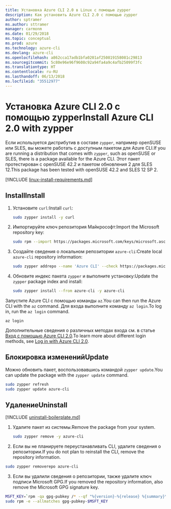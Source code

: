 ```yaml
---
title: Установка Azure CLI 2.0 в Linux с помощью zypper
description: Как установить Azure CLI 2.0 с помощью zypper
author: sptramer
ms.author: sttramer
manager: carmonm
ms.date: 01/29/2018
ms.topic: conceptual
ms.prod: azure
ms.technology: azure-cli
ms.devlang: azure-cli
ms.openlocfilehash: a862cca17adb1bfa0201af250819158081c29813
ms.sourcegitcommit: 5c80e96e96f9608c92a94fa4a9c4afb25099f3fc
ms.translationtype: HT
ms.contentlocale: ru-RU
ms.lasthandoff: 06/13/2018
ms.locfileid: "35512977"
---
```

# <a name="install-azure-cli-20-with-zypper"></a><span data-ttu-id="ee4ca-103">Установка Azure CLI 2.0 с помощью zypper</span><span class="sxs-lookup"><span data-stu-id="ee4ca-103">Install Azure CLI 2.0 with zypper</span></span>

<span data-ttu-id="ee4ca-104">Если используется дистрибутив в составе `zypper`, например openSUSE или SLES, вы можете работать с доступным пакетом для Azure CLI.</span><span class="sxs-lookup"><span data-stu-id="ee4ca-104">If you are running a distribution that comes with `zypper`, such as openSUSE or SLES, there is a package available for the Azure CLI.</span></span> <span data-ttu-id="ee4ca-105">Этот пакет протестирован с openSUSE 42.2 и пакетом обновления 2 для SLES 12.</span><span class="sxs-lookup"><span data-stu-id="ee4ca-105">This package has been tested with openSUSE 42.2 and SLES 12 SP 2.</span></span>

[!INCLUDE [linux-install-requirements.md](includes/linux-install-requirements.md)]

## <a name="install"></a><span data-ttu-id="ee4ca-106">Install</span><span class="sxs-lookup"><span data-stu-id="ee4ca-106">Install</span></span>

1. <span data-ttu-id="ee4ca-107">Установите `curl`:</span><span class="sxs-lookup"><span data-stu-id="ee4ca-107">Install `curl`:</span></span>

   ```bash
   sudo zypper install -y curl
   ```

2. <span data-ttu-id="ee4ca-108">Импортируйте ключ репозитория Майкрософт:</span><span class="sxs-lookup"><span data-stu-id="ee4ca-108">Import the Microsoft repository key:</span></span>

   ```bash
   sudo rpm --import https://packages.microsoft.com/keys/microsoft.asc
   ```

3. <span data-ttu-id="ee4ca-109">Создайте сведения о локальном репозитории `azure-cli`:</span><span class="sxs-lookup"><span data-stu-id="ee4ca-109">Create local `azure-cli` repository information:</span></span>

   ```bash
   sudo zypper addrepo --name 'Azure CLI' --check https://packages.microsoft.com/yumrepos/azure-cli azure-cli
   ```

4. <span data-ttu-id="ee4ca-110">Обновите индекс пакета `zypper` и выполните установку:</span><span class="sxs-lookup"><span data-stu-id="ee4ca-110">Update the `zypper` package index and install:</span></span>

   ```bash
   sudo zypper install --from azure-cli -y azure-cli
   ```

<span data-ttu-id="ee4ca-111">Запустите Azure CLI с помощью команды `az`.</span><span class="sxs-lookup"><span data-stu-id="ee4ca-111">You can then run the Azure CLI with the `az` command.</span></span> <span data-ttu-id="ee4ca-112">Для входа выполните команду `az login`.</span><span class="sxs-lookup"><span data-stu-id="ee4ca-112">To log in, run the `az login` command.</span></span>

```azurecli
az login
```

<span data-ttu-id="ee4ca-113">Дополнительные сведения о различных методах входа см. в статье [Вход с помощью Azure CLI 2.0](authenticate-azure-cli.md).</span><span class="sxs-lookup"><span data-stu-id="ee4ca-113">To learn more about different login methods, see [Log in with Azure CLI 2.0](authenticate-azure-cli.md).</span></span>

## <a name="update"></a><span data-ttu-id="ee4ca-114">Блокировка изменений</span><span class="sxs-lookup"><span data-stu-id="ee4ca-114">Update</span></span>

<span data-ttu-id="ee4ca-115">Можно обновить пакет, воспользовавшись командой `zypper update`.</span><span class="sxs-lookup"><span data-stu-id="ee4ca-115">You can update the package with the `zypper update` command.</span></span>

```bash
sudo zypper refresh
sudo zypper update azure-cli
```

## <a name="uninstall"></a><span data-ttu-id="ee4ca-116">Удаление</span><span class="sxs-lookup"><span data-stu-id="ee4ca-116">Uninstall</span></span>

[!INCLUDE [uninstall-boilerplate.md](includes/uninstall-boilerplate.md)]

1. <span data-ttu-id="ee4ca-117">Удалите пакет из системы.</span><span class="sxs-lookup"><span data-stu-id="ee4ca-117">Remove the package from your system.</span></span>

    ```bash
    sudo zypper remove -y azure-cli
    ```

2. <span data-ttu-id="ee4ca-118">Если вы не планируете переустанавливать CLI, удалите сведения о репозитории.</span><span class="sxs-lookup"><span data-stu-id="ee4ca-118">If you do not plan to reinstall the CLI, remove the repository information.</span></span>

  ```bash
  sudo zypper removerepo azure-cli
  ```

3. <span data-ttu-id="ee4ca-119">Если вы удалили сведения о репозитории, также удалите ключ подписи Microsoft GPG.</span><span class="sxs-lookup"><span data-stu-id="ee4ca-119">If you removed the repository information, also remove the Microsoft GPG signature key.</span></span>

  ```bash
  MSFT_KEY=`rpm -qa gpg-pubkey /* --qf "%{version}-%{release} %{summary}\n" | grep Microsoft | awk '{print $1}'`
  sudo rpm -e --allmatches gpg-pubkey-$MSFT_KEY
  ```

